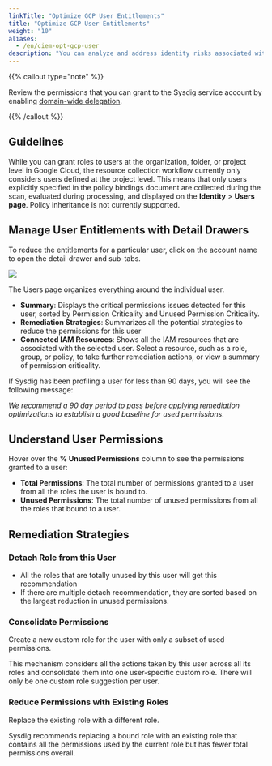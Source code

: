 ```yaml
---
linkTitle: "Optimize GCP User Entitlements"
title: "Optimize GCP User Entitlements"
weight: "10"
aliases:
  - /en/ciem-opt-gcp-user
description: "You can analyze and address identity risks associated with individual GCP accounts and their permissionsby using the detailed drawers. Simply click on individual rows on the Users page to open the detailed drawer for further analysis."
---
```


{{% callout type="note" %}}

 Review the permissions that you can grant to the Sysdig service account by enabling [domain-wide delegation](/en/gcp-domain-wide-delegation).

{{% /callout %}}

## Guidelines

While you can grant roles to users at the organization, folder, or project level in Google Cloud, the resource collection workflow currently only considers users defined at the project level. This means that only users explicitly specified in the policy bindings document are collected during the scan, evaluated during processing, and displayed on the **Identity** > **Users page**. Policy inheritance is not currently supported.

## Manage User Entitlements with Detail Drawers

To reduce the entitlements for a particular user, click on the account name to open the detail drawer and sub-tabs.

![](/image/gcp-drawer.png)

The Users page organizes everything around the individual user.

- **Summary**: Displays the critical permissions issues detected for this user, sorted by Permission Criticality and Unused Permission Criticality.
- **Remediation Strategies**: Summarizes all the potential strategies to reduce the permissions for this user
- **Connected IAM Resources**: Shows all the IAM resources that are associated with the selected user. Select a resource, such as a role, group, or policy, to take further remediation actions, or view a summary of permission criticality.

If Sysdig has been profiling a user for less than 90 days, you will see the following message:

*We recommend a 90 day period to pass before applying remediation optimizations to establish a good baseline for used permissions*.

## Understand User Permissions

Hover over the **% Unused Permissions** column to see the permissions granted to a user:

- **Total Permissions**: The total number of permissions granted to a user from all the roles the user is bound to.
- **Unused Permissions**:  The total number of unused permissions from all the roles that bound to a user.

## Remediation Strategies 

### Detach Role from this User

- All the roles that are totally unused by this user will get this recommendation
- If there are multiple detach recommendation, they are sorted based on the largest reduction in unused permissions.

### Consolidate Permissions

Create a new custom role for the user with only a subset of  used permissions.

This mechanism considers all the actions taken by this user across all its roles and consolidate them into one user-specific custom role. There will only be one custom role suggestion per user.

### Reduce Permissions with Existing Roles

Replace the existing role with a different role.

Sysdig recommends replacing a bound role with an existing role that contains all the permissions used by the current role but has fewer total permissions overall.
